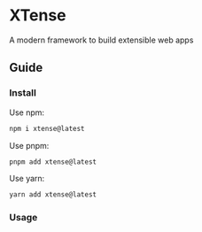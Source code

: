# XTense
A modern framework to build extensible web apps

## Guide
### Install
Use npm: 
```bash
npm i xtense@latest
```

Use pnpm: 
```bash
pnpm add xtense@latest
```

Use yarn: 
```bash
yarn add xtense@latest
```

### Usage